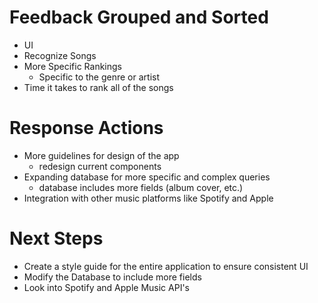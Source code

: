 # Feedback Grouped and Sorted

- UI
- Recognize Songs
- More Specific Rankings
  - Specific to the genre or artist
- Time it takes to rank all of the songs

# Response Actions

- More guidelines for design of the app
  - redesign current components
- Expanding database for more specific and complex queries
  - database includes more fields (album cover, etc.)
- Integration with other music platforms like Spotify and Apple

# Next Steps

- Create a style guide for the entire application to ensure consistent UI
- Modify the Database to include more fields
- Look into Spotify and Apple Music API's
